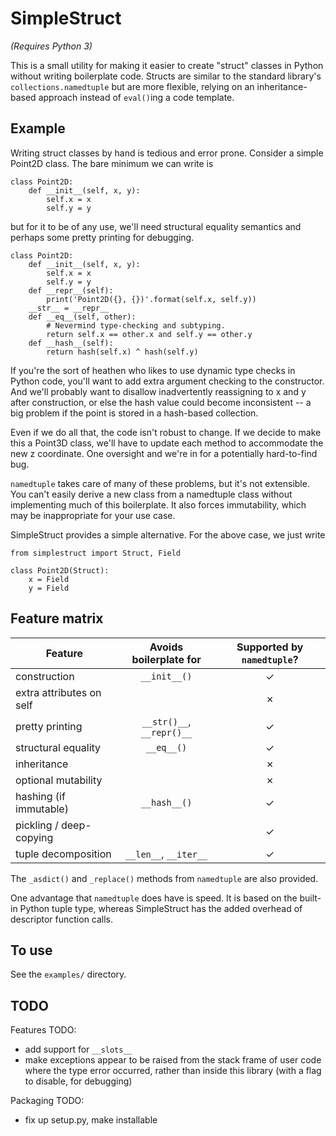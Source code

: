 # SimpleStruct

*(Requires Python 3)*

This is a small utility for making it easier to create "struct" classes
in Python without writing boilerplate code. Structs are similar to the
standard library's `collections.namedtuple` but are more flexible,
relying on an inheritance-based approach instead of `eval()`ing a code
template.

## Example

Writing struct classes by hand is tedious and error prone. Consider a
simple Point2D class. The bare minimum we can write is

    class Point2D:
        def __init__(self, x, y):
            self.x = x
            self.y = y

but for it to be of any use, we'll need structural equality semantics
and perhaps some pretty printing for debugging.

    class Point2D:
        def __init__(self, x, y):
            self.x = x
            self.y = y
        def __repr__(self):
            print('Point2D({}, {})'.format(self.x, self.y))
        __str__ = __repr__
        def __eq__(self, other):
            # Nevermind type-checking and subtyping.
            return self.x == other.x and self.y == other.y
        def __hash__(self):
            return hash(self.x) ^ hash(self.y)

If you're the sort of heathen who likes to use dynamic type checks
in Python code, you'll want to add extra argument checking to the
constructor. And we'll probably want to disallow inadvertently
reassigning to x and y after construction, or else the hash value
could become inconsistent -- a big problem if the point is stored
in a hash-based collection.

Even if we do all that, the code isn't robust to change. If we decide
to make this a Point3D class, we'll have to update each method to
accommodate the new z coordinate. One oversight and we're in for a
potentially hard-to-find bug.

`namedtuple` takes care of many of these problems, but it's not
extensible. You can't easily derive a new class from a namedtuple
class without implementing much of this boilerplate. It also forces
immutability, which may be inappropriate for your use case.

SimpleStruct provides a simple alternative. For the above case,
we just write

    from simplestruct import Struct, Field
    
    class Point2D(Struct):
        x = Field
        y = Field

## Feature matrix

Feature | Avoids boilerplate for | Supported by `namedtuple`?
---|:---:|:---:
construction | `__init__()` | ✓
extra attributes on self | | ✗
pretty printing | `__str()__`, `__repr()__` | ✓
structural equality | `__eq__()` | ✓
inheritance | | ✗
optional mutability | | ✗
hashing (if immutable) | `__hash__()` | ✓
pickling / deep-copying |  | ✓
tuple decomposition | `__len__`, `__iter__` | ✓

The `_asdict()` and `_replace()` methods from `namedtuple` are also
provided.

One advantage that `namedtuple` does have is speed. It is based on
the built-in Python tuple type, whereas SimpleStruct has the added
overhead of descriptor function calls.


## To use ###

See the `examples/` directory.


## TODO ###

Features TODO:
- add support for `__slots__`
- make exceptions appear to be raised from the stack frame of user code
  where the type error occurred, rather than inside this library (with
  a flag to disable, for debugging)

Packaging TODO:
- fix up setup.py, make installable
